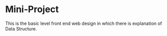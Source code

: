 # Mini-Project
This is the basic level front end web design in which there is explanation of Data Structure.
